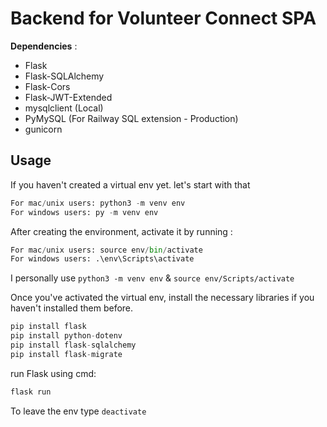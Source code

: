 # Backend for Volunteer Connect SPA

**Dependencies** :

- Flask
- Flask-SQLAlchemy
- Flask-Cors
- Flask-JWT-Extended
- mysqlclient (Local)
- PyMySQL (For Railway SQL extension - Production)
- gunicorn

## Usage

If you haven't created a virtual env yet. let's start with that

```python
For mac/unix users: python3 -m venv env
For windows users: py -m venv env
```

After creating the environment, activate it by running :

```python
For mac/unix users: source env/bin/activate
For windows users: .\env\Scripts\activate
```

I personally use ```python3 -m venv env``` & ```source env/Scripts/activate```

Once you've activated the virtual env, install the necessary libraries if you haven't installed them before.

```python
pip install flask
pip install python-dotenv
pip install flask-sqlalchemy
pip install flask-migrate
```

run Flask using cmd:

```python
flask run
```

To leave the env type ```deactivate```
